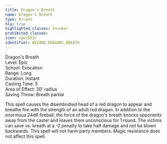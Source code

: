 ```yaml
---
title: Dragon's Breath
name: Dragon's Breath
type: Arcane
hla: true
highlighted_classes: Invoker
prohibited_classes: 
icon: spwi922c
identifier: WIZARD_DRAGONS_BREATH
---
```

Dragon's Breath  
Level: Epic  
School: Evocation  
Range: Long  
Duration: Instant  
Casting Time: 5  
Area of Effect: 30' radius  
Saving Throw: Breath partial  
  
This spell causes the disembodied head of a red dragon to appear and breathe fire with the strength of an adult red dragon. In addition to the enormous 24d6 fireball, the force of the dragon's breath knocks opponents away from the caster and leaves them unconscious for 1 round. The victims can save vs. breath at a -2 penalty to take half damage and not be blown backwards. This spell will not harm party members. Magic resistance does not affect this spell.  
